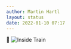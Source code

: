 ```yaml
---
author: Martin Hartl
layout: status
date: 2022-01-10 07:17
---
```

🚞
![Inside Train](https://share.hartl.co/pictures/2022-01-10.JPG)